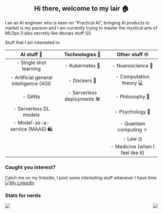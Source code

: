 <h2 align="center">Hi there, welcome to my lair 🏠</h2>

I an an AI engineer who is keen on "Practical AI", bringing AI products to market is my passion and I am currently trying to master the mystical arts of MLOps (I also secretly like devops stuff 😉)

Stuff that I am interested in:

|AI stuff 🤖                           |Technologies 🔧            |Other stuff ♾|
|:-------------------------------------:|:----------------------------:|:------------------------------:|
|- Single shot learning                 |- Kubernetes 🐙               |- Nueroscience 🧠
|- Artificial general intelligence (AGI)|- Dockers 🐳                  |- Computation theory 💻
|- GANs                                 |- Serverless deployments 🛠    |- Philosophy 🗿
|- Serverless DL models                 |                               |- Psychology 📖
| - Model-as-a-service (MAAS) 🛍        |                               |- Quantam computing ⚛
|                                       |                               |- Law ⚖
|                                       |                               |- Medicine (when I feel like it)

### Caught you interest?

Catch me on my linkedin, I post some interesting stuff whenever I have time
[![My LinkedIn](https://img.shields.io/badge/LinkedIn-0077B5?style=for-the-badge&logo=linkedin&logoColor=white)](https://www.linkedin.com/in/amr-ahmed-ai/)


### Stats for nerds

<a href="https://github.com/anuraghazra/github-readme-stats">
  <img align="right" src="https://github-readme-stats.vercel.app/api?username=Amr-devman&show_icons=true&theme=radical" />
</a>


<a href="https://github.com/anuraghazra/github-readme-stats">
  <img align="left" src="https://github-readme-stats.vercel.app/api/top-langs/?username=Amr-devman&theme=radical&compact=true" />
</a>



